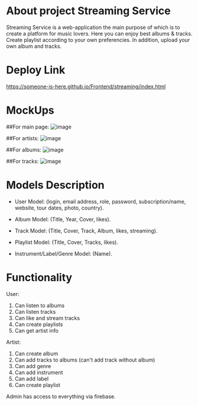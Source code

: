 # About project Streaming Service
Streaming Service is a web-application the main purpose of which is to create a platform for music lovers. Here you can enjoy best albums & tracks. Create playlist according to your own preferencies. In addition, upload your own album and tracks.

# Deploy Link
https://someone-is-here.github.io/Frontend/streaming/index.html

# MockUps
##For main page:
![image](https://github.com/someone-is-here/Frontend/assets/48770804/25d842a9-6432-497e-a2e6-de48891c6eac)

##For artists:
![image](https://github.com/someone-is-here/Frontend/assets/48770804/96e0a3d8-61c4-4b79-9d93-eea66d0f1649)

##For albums:
![image](https://github.com/someone-is-here/Frontend/assets/48770804/be1e07b7-4ac1-4e97-8db8-643a950eca2c)

##For tracks:
![image](https://github.com/someone-is-here/Frontend/assets/48770804/1655fff0-57a5-4b7b-abf7-6f5b3883aca1)

#
# Models Description
- User Model: (login, email address, role, password, subscription/name, website, tour dates, photo, country).

- Album Model: (Title, Year, Cover, likes).

- Track Model: (Title, Cover, Track, Album, likes, streaming).

- Playlist Model: (Title, Cover, Tracks, likes).

- Instrument/Label/Genre Model: (Name).

# Functionality

User: 
1. Can listen to albums
2. Can listen tracks
3. Can like and stream tracks
4. Can create playlists 
6. Can get artist info

Artist:
1. Can create album
2. Can add tracks to albums (can't add track without album)
4. Can add genre
5. Can add instrument
6. Can add label
7. Can create playlist

Admin has access to everything via firebase.

